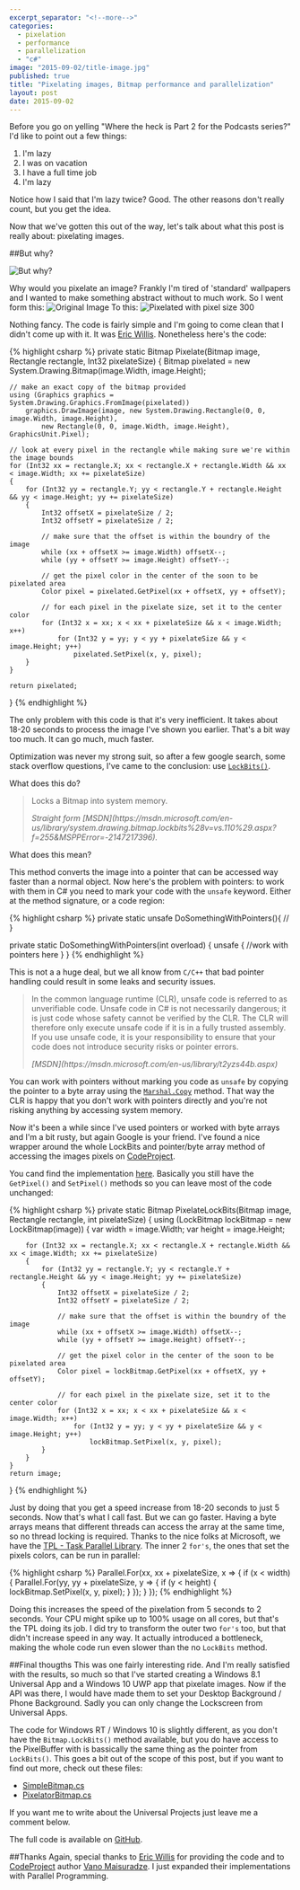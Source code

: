 ```yaml
---
excerpt_separator: "<!--more-->"
categories: 
  - pixelation
  - performance
  - parallelization
  - "c#"
image: "2015-09-02/title-image.jpg"
published: true
title: "Pixelating images, Bitmap performance and parallelization"
layout: post
date: 2015-09-02
---
```



Before you go on yelling "Where the heck is Part 2 for the Podcasts series?" I'd like to point out a few things:

1. I'm lazy
2. I was on vacation 
3. I have a full time job
4. I'm lazy

Notice how I said that I'm lazy twice? Good. The other reasons don't really count, but you get the idea.

Now that we've gotten this out of the way, let's talk about what this post is really about: pixelating images.

##But why?

![But why?]({{site.baseurl}}/assets/post-images/Ryan_Reynolds_But_Why.gif)

Why would you pixelate an image? Frankly I'm tired of 'standard' wallpapers and I wanted to make something abstract without to much work. So I went form this:
![Original Image]({{site.baseurl}}/assets/post-images/original.jpg)
To this:
![Pixelated with pixel size 300]({{site.baseurl}}/assets/post-images/result300.jpg)

Nothing fancy. The code is fairly simple and I'm going to come clean that I didn't come up with it. It was [Eric Willis](http://notes.ericwillis.com/2009/11/pixelate-an-image-with-csharp/). Nonetheless here's the code:


{% highlight csharp %}
private static Bitmap Pixelate(Bitmap image, Rectangle rectangle, Int32 pixelateSize)
{
    Bitmap pixelated = new System.Drawing.Bitmap(image.Width, image.Height);
 
    // make an exact copy of the bitmap provided
    using (Graphics graphics = System.Drawing.Graphics.FromImage(pixelated))
        graphics.DrawImage(image, new System.Drawing.Rectangle(0, 0, image.Width, image.Height),
            new Rectangle(0, 0, image.Width, image.Height), GraphicsUnit.Pixel);
 
    // look at every pixel in the rectangle while making sure we're within the image bounds
    for (Int32 xx = rectangle.X; xx < rectangle.X + rectangle.Width && xx < image.Width; xx += pixelateSize)
    {
        for (Int32 yy = rectangle.Y; yy < rectangle.Y + rectangle.Height && yy < image.Height; yy += pixelateSize)
        {
            Int32 offsetX = pixelateSize / 2;
            Int32 offsetY = pixelateSize / 2;
 
            // make sure that the offset is within the boundry of the image
            while (xx + offsetX >= image.Width) offsetX--;
            while (yy + offsetY >= image.Height) offsetY--;
 
            // get the pixel color in the center of the soon to be pixelated area
            Color pixel = pixelated.GetPixel(xx + offsetX, yy + offsetY);
 
            // for each pixel in the pixelate size, set it to the center color
            for (Int32 x = xx; x < xx + pixelateSize && x < image.Width; x++)
                for (Int32 y = yy; y < yy + pixelateSize && y < image.Height; y++)
                    pixelated.SetPixel(x, y, pixel);
        }
    }
 
    return pixelated;
}
{% endhighlight %}

The only problem with this code is that it's very inefficient. It takes about 18-20 seconds to process the image I've shown you earlier. That's a bit way too much. It can go much, much faster.

Optimization was never my strong suit, so after a few google search, some stack overflow questions, I've came to the conclusion: use [`LockBits()`](https://msdn.microsoft.com/en-us/library/system.drawing.bitmap.lockbits%28v=vs.110%29.aspx?f=255&MSPPError=-2147217396). 

What does this do? 

> Locks a Bitmap into system memory.
> <footer><cite>Straight form [MSDN](https://msdn.microsoft.com/en-us/library/system.drawing.bitmap.lockbits%28v=vs.110%29.aspx?f=255&MSPPError=-2147217396).</cite></footer>

What does this mean? 

This method converts the image into a pointer that can be accessed way faster than a normal object. Now here's the problem with pointers: to work with them in C# you need to mark your code with the `unsafe` keyword. Either at the method signature, or a code region:

{% highlight csharp %}
private static unsafe DoSomethingWithPointers(){ // }

private static DoSomethingWithPointers(int overload)
{
	unsafe
    {
    	//work with pointers here
    }
}
{% endhighlight %}

This is not a a huge deal, but we all know from `C/C++` that bad pointer handling could result in some leaks and security issues.

> In the common language runtime (CLR), unsafe code is referred to as unverifiable code. Unsafe code in C# is not necessarily dangerous; it is just code whose safety cannot be verified by the CLR. The CLR will therefore only execute unsafe code if it is in a fully trusted assembly. If you use unsafe code, it is your responsibility to ensure that your code does not introduce security risks or pointer errors.
> <footer><cite>[MSDN](https://msdn.microsoft.com/en-us/library/t2yzs44b.aspx)</cite><footer>

You can work with pointers without marking you code as `unsafe` by copying the pointer to a byte array using the [`Marshal.Copy`](https://msdn.microsoft.com/en-us/library/system.runtime.interopservices.marshal.copy(v=vs.80).aspx) method. That way the CLR is happy that you don't work with pointers directly and you're not risking anything by accessing system memory.

Now it's been a while since I've used pointers or worked with byte arrays and I'm a bit rusty, but again Google is your friend. I've found a nice wrapper around the whole LockBits and pointer/byte array method of accessing the images pixels on [CodeProject](http://www.codeproject.com/Tips/240428/Work-with-bitmap-faster-with-Csharp).

You cand find the implementation [here](https://github.com/robertiagar/Pixelator/blob/master/Pixelator.Console/LockBitmap.cs). Basically you still have the `GetPixel()` and `SetPixel()` methods so you can leave most of the code unchanged:

{% highlight csharp %}
private static Bitmap PixelateLockBits(Bitmap image, Rectangle rectangle, int pixelateSize)
{
	using (LockBitmap lockBitmap = new LockBitmap(image))
	{
		var width = image.Width;
		var height = image.Height;

		for (Int32 xx = rectangle.X; xx < rectangle.X + rectangle.Width && xx < image.Width; xx += pixelateSize)
		{
			for (Int32 yy = rectangle.Y; yy < rectangle.Y + rectangle.Height && yy < image.Height; yy += pixelateSize)
			{
				Int32 offsetX = pixelateSize / 2;
				Int32 offsetY = pixelateSize / 2;

				// make sure that the offset is within the boundry of the image
				while (xx + offsetX >= image.Width) offsetX--;
				while (yy + offsetY >= image.Height) offsetY--;

				// get the pixel color in the center of the soon to be pixelated area
				Color pixel = lockBitmap.GetPixel(xx + offsetX, yy + offsetY);

				// for each pixel in the pixelate size, set it to the center color
				for (Int32 x = xx; x < xx + pixelateSize && x < image.Width; x++)
					for (Int32 y = yy; y < yy + pixelateSize && y < image.Height; y++)
						lockBitmap.SetPixel(x, y, pixel);
			}
		}
	}
	return image;
}
{% endhighlight %}

Just by doing that you get a speed increase from 18-20 seconds to just 5 seconds. Now that's what I call fast. But we can go faster. Having a byte arrays means that different threads can access the array at the same time, so no thread locking is required. Thanks to the nice folks at Microsoft, we have the [TPL - Task Parallel Library](http://blogs.msdn.com/b/pfxteam/). The inner 2 `for's`, the ones that set the pixels colors, can be run in parallel:

{% highlight csharp %}
Parallel.For(xx, xx + pixelateSize, x =>
{
	if (x < width)
	{
		Parallel.For(yy, yy + pixelateSize, y =>
		{
			if (y < height)
			{
				lockBitmap.SetPixel(x, y, pixel);
			}
		});
	}
});
{% endhighlight %}

Doing this increases the speed of the pixelation from 5 seconds to 2 seconds. Your CPU might spike up to 100% usage on all cores, but that's the TPL doing its job. I did try to transform the outer two `for's` too, but that didn't increase speed in any way. It actually introduced a bottleneck, making the whole code run even slower than the no `LockBits` method.

##Final thougths
This was one fairly interesting ride. And I'm really satisfied with the results, so much so that I've started creating a Windows 8.1 Universal App and a Windows 10 UWP app that pixelate images. Now if the API was there, I would have made them to set your Desktop Background / Phone Background. Sadly you can only change the Lockscreen from Universal Apps.

The code for Windows RT / Windows 10 is slightly different, as you don't have the `Bitmap.LockBits()` method available, but you do have access to the PixelBuffer with is bassically the same thing as the pointer from `LockBits()`. This goes a bit out of the scope of this post, but if you want to find out more, check out these files:

* [SimpleBitmap.cs](https://github.com/robertiagar/Pixelator/blob/master/Pixelator.Core/SimpleBitmap.cs)
* [PixelatorBitmap.cs](https://github.com/robertiagar/Pixelator/blob/master/Pixelator.Core/PixelatorBitmap.cs)

If you want me to write about the Universal Projects just leave me a comment below.

The full code is available on [GitHub](https://github.com/robertiagar/Pixelator).

##Thanks
Again, special thanks to [Eric Willis](http://notes.ericwillis.com/2009/11/pixelate-an-image-with-csharp/) for providing the code and to [CodeProject](http://www.codeproject.com/Tips/240428/Work-with-bitmap-faster-with-Csharp) author [Vano Maisuradze](http://www.codeproject.com/script/Membership/View.aspx?mid=5637855). I just expanded their implementations with Parallel Programming.
